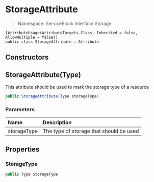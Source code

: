 # StorageAttribute

> Namespace: ServiceBlock.Interface.Storage

```text
[AttributeUsage(AttributeTargets.Class, Inherited = false, AllowMultiple = false)]
public class StorageAttribute : Attribute
```

## Constructors

## StorageAttribute\(Type\)

This attribute should be used to mark the storage type of a resource

```csharp
public StorageAttribute(Type storageType)
```

### Parameters

| Name | Description |
| :--- | :--- |
| storageType | The type of storage that should be used |

## Properties

### StorageType

```csharp
public Type StorageType
```

